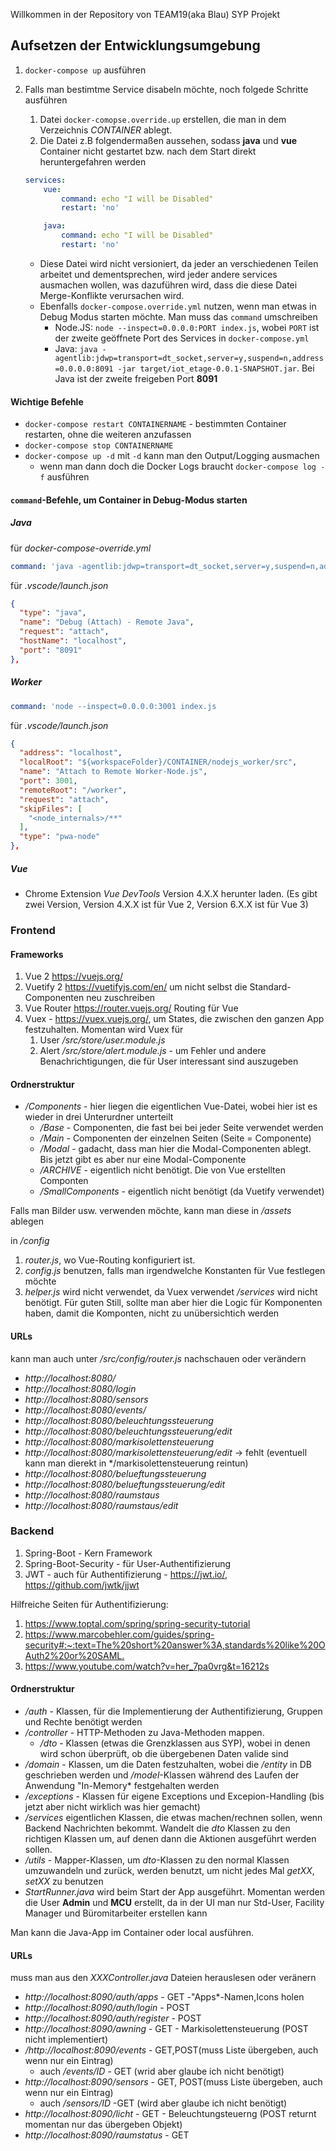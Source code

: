 Willkommen in der Repository von TEAM19(aka Blau) SYP Projekt

## Aufsetzen der Entwicklungsumgebung

1. `docker-compose up` ausführen
2. Falls man bestimtme Service disabeln möchte, noch folgede Schritte ausführen
    1. Datei `docker-comopse.override.up` erstellen, die man in dem Verzeichnis *CONTAINER* ablegt.
    2. Die Datei z.B folgendermaßen aussehen, sodass **java** und **vue** Container nicht gestartet bzw. nach dem Start direkt heruntergefahren werden

    ```yml
    services:
        vue:
            command: echo "I will be Disabled"
            restart: 'no'

        java:
            command: echo "I will be Disabled"
            restart: 'no'
    ```

    * Diese Datei wird nicht versioniert, da jeder an verschiedenen Teilen arbeitet und dementsprechen, wird jeder andere services ausmachen wollen, was dazuführen wird, dass die diese Datei Merge-Konflikte verursachen wird.
    * Ebenfalls `docker-compose.override.yml` nutzen, wenn man etwas in Debug Modus starten möchte. Man muss das `command` umschreiben
        * Node.JS: `node --inspect=0.0.0.0:PORT index.js`, wobei `PORT` ist der zweite geöffnete Port des Services in `docker-compose.yml`
        * Java: `java -agentlib:jdwp=transport=dt_socket,server=y,suspend=n,address=0.0.0.0:8091 -jar target/iot_etage-0.0.1-SNAPSHOT.jar`. Bei Java ist der zweite freigeben Port **8091**

#### Wichtige Befehle

* `docker-compose restart CONTAINERNAME` - bestimmten Container restarten, ohne die weiteren anzufassen
* `docker-compose stop CONTAINERNAME`
* `docker-compose up -d` mit `-d` kann man den Output/Logging ausmachen
  * wenn man dann doch die Docker Logs braucht `docker-compose log -f` ausführen

#### `command`-Befehle, um Container in Debug-Modus starten

##### Java

für *docker-compose-override.yml*
```yaml
command: 'java -agentlib:jdwp=transport=dt_socket,server=y,suspend=n,address=0.0.0.0:8091 -jar target/iot_etage-0.0.1-SNAPSHOT.jar'
```

für *.vscode/launch.json*
```json
{
  "type": "java",
  "name": "Debug (Attach) - Remote Java",
  "request": "attach",
  "hostName": "localhost",
  "port": "8091"
},
```

#####  Worker

```yml
command: 'node --inspect=0.0.0.0:3001 index.js
```

für *.vscode/launch.json*
```json
{
  "address": "localhost",
  "localRoot": "${workspaceFolder}/CONTAINER/nodejs_worker/src",
  "name": "Attach to Remote Worker-Node.js",
  "port": 3001,
  "remoteRoot": "/worker",
  "request": "attach",
  "skipFiles": [
    "<node_internals>/**"
  ],
  "type": "pwa-node"
},
```

##### Vue

* Chrome Extension *Vue DevTools* Version 4.X.X herunter laden. (Es gibt zwei Version, Version 4.X.X ist für Vue 2, Version 6.X.X ist für Vue 3)

### Frontend

#### Frameworks

1. Vue 2 <https://vuejs.org/>
2. Vuetify 2 <https://vuetifyjs.com/en/> um nicht selbst die Standard-Componenten neu zuschreiben
3. Vue Router <https://router.vuejs.org/> Routing für Vue
4. Vuex - <https://vuex.vuejs.org/>, um States, die zwischen den ganzen App festzuhalten. Momentan wird Vuex für
   1. User */src/store/user.module.js*
   2. Alert */src/store/alert.module.js* - um Fehler und andere Benachrichtigungen, die für User interessant sind auszugeben
  
#### Ordnerstruktur

* */Components* - hier liegen die eigentlichen Vue-Datei, wobei hier ist es wieder in drei Unterurdner unterteilt
  * */Base* - Componenten, die fast bei bei jeder Seite verwendet werden
  * */Main* - Componenten der einzelnen Seiten (Seite = Componente)
  * */Modal* - gadacht, dass man hier die Modal-Componenten ablegt. Bis jetzt gibt es aber nur eine Modal-Componente
  * */ARCHIVE* - eigentlich nicht benötigt. Die von Vue erstellten Componten
  * */SmallComponents* - eigentlich nicht benötigt (da Vuetify verwendet)
  
Falls man Bilder usw. verwenden möchte, kann man diese in */assets* ablegen

in */config* 
  1. *router.js*, wo Vue-Routing konfiguriert ist. 
  2. *config.js* benutzen, falls man irgendwelche Konstanten für Vue festlegen möchte
  3. *helper.js* wird nicht verwendet, da Vuex verwendet
*/services* wird nicht benötigt. Für guten Still, sollte man aber hier die Logic für Komponenten haben, damit die Komponten, nicht zu unübersichtich werden

#### URLs

kann man auch unter */src/config/router.js* nachschauen oder verändern
* *http://localhost:8080/*
* *http://localhost:8080/login*
* *http://localhost:8080/sensors*
* *http://localhost:8080/events/*
* *http://localhost:8080/beleuchtungssteuerung*
* *http://localhost:8080/beleuchtungssteuerung/edit*
* *http://localhost:8080/markisolettensteuerung* 
* *http://localhost:8080/markisolettensteuerung/edit* -> fehlt (eventuell kann man dierekt in */markisolettensteuerung reintun)
* *http://localhost:8080/belueftungssteuerung*
* *http://localhost:8080/belueftungssteuerung/edit* 
* *http://localhost:8080/raumstaus*
* *http://localhost:8080/raumstaus/edit*

### Backend

1. Spring-Boot - Kern Framework
2. Spring-Boot-Security - für User-Authentifizierung 
3. JWT - auch für Authentifizierung - <https://jwt.io/>, <https://github.com/jwtk/jjwt>

Hilfreiche Seiten für Authentifizierung:
1. <https://www.toptal.com/spring/spring-security-tutorial>
2. <https://www.marcobehler.com/guides/spring-security#:~:text=The%20short%20answer%3A,standards%20like%20OAuth2%20or%20SAML.>
3. <https://www.youtube.com/watch?v=her_7pa0vrg&t=16212s>

#### Ordnerstruktur

* */auth* - Klassen, für die Implementierung der Authentifizierung, Gruppen und Rechte benötigt werden
* */controller* - HTTP-Methoden zu Java-Methoden mappen. 
  * */dto* - Klassen (etwas die Grenzklassen aus SYP), wobei in denen wird schon überprüft, ob die übergebenen Daten valide sind
* */domain* - Klassen, um die Daten festzuhalten, wobei die */entity* in DB geschrieben werden und */model*-Klassen während des Laufen der Anwendung "In-Memory* festgehalten werden
* */exceptions* - Klassen für eigene Exceptions und Excepion-Handling (bis jetzt aber nicht wirklich was hier gemacht)
* */services* eigentlichen Klassen, die etwas machen/rechnen sollen, wenn Backend Nachrichten bekommt. Wandelt die *dto* Klassen zu den richtigen Klassen um, auf denen dann die Aktionen ausgeführt werden sollen.
* */utils* - Mapper-Klassen, um *dto*-Klassen zu den normal Klassen umzuwandeln und zurück, werden benutzt, um nicht jedes Mal *getXX*, *setXX* zu benutzen
* *StartRunner.java* wird beim Start der App ausgeführt. Momentan werden die User **Admin** und **MCU** erstellt, da in der UI man nur Std-User, Facility Manager und Büromitarbeiter erstellen kann

Man kann die Java-App im Container oder local ausführen.

#### URLs

muss man aus den *XXXController.java* Dateien herauslesen oder veränern

* *http://localhost:8090/auth/apps* - GET -"Apps*-Namen,Icons holen
* *http://localhost:8090/auth/login* - POST
* *http://localhost:8090/auth/register* - POST
* *http://localhost:8090/awning* - GET - Markisolettensteuerung (POST nicht implementiert)
* */http://localhost:8090/events* - GET,POST(muss Liste übergeben, auch wenn nur ein Eintrag)
  * auch */events/ID* - GET (wrid aber glaube ich nicht benötigt)
* *http://localhost:8090/sensors* - GET, POST(muss Liste übergeben, auch wenn nur ein Eintrag)
  * auch */sensors/ID* -GET (wird aber glaube ich nicht benötigt)
* *http://localhost:8090/licht* - GET - Beleuchtungsteuerng (POST returnt momentan nur das übergeben Objekt)
* *http://localhost:8090/raumstatus* - GET
